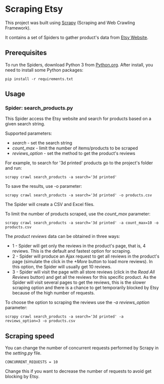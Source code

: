 # Scraping Etsy

This project was built using [Scrapy](https://scrapy.org/) (Scraping and Web Crawling Framework).

It contains a set of Spiders to gather product's data from [Etsy Website](www.etsy.com).

## Prerequisites

To run the Spiders, download Python 3 from [Python.org](https://www.python.org/). 
After install, you need to install some Python packages:
```
pip install -r requirements.txt

```
## Usage

### Spider: search_products.py

This Spider access the Etsy website and search for products based on a given search string.

Supported parameters:
* *search* - set the search string
* *count_max* - limit the number of items/products to be scraped
* *reviews_option* - set the method to get the product's reviews

For example, to search for '3d printed' products go to the project's folder and run:
```
scrapy crawl search_products -a search='3d printed' 
```
To save the results, use -o parameter:
```
scrapy crawl search_products -a search='3d printed' -o products.csv
```
The Spider will create a CSV and Excel files.

To limit the number of products scraped, use the *count_max* parameter:
```
scrapy crawl search_products -a search='3d printed' -a count_max=10 -o products.csv
```

The *product reviews* data can be obtained in three ways:
* 1 - Spider will get only the reviews in the product's page, that is, 4 reviews. This is the default and fastest option for scraping.
* 2 - Spider will produce an Ajax request to get all reviews in the product's page (simulate the click in the *+More* button to load more reviews). In this option, the Spider will usually get 10 reviews.
* 3 - Spider will visit the page with all store reviews (click in the *Read All Reviews* button) and get all the reviews for this specific product. As the Spider will visit several pages to get the reviews, this is the slower scraping option and there is a chance to get temporarily blocked by Etsy because of the high number of requests.

To choose the option to scraping the reviews use the *-a reviews_option* parameter:
```
scrapy crawl search_products -a search='3d printed' -a reviews_option=3 -o products.csv
```

## Scraping speed

You can change the number of concurrent requests performed by Scrapy in the *setting.py* file.
```
CONCURRENT_REQUESTS = 10
```
Change this if you want to decrease the number of requests to avoid get blocking by Etsy.